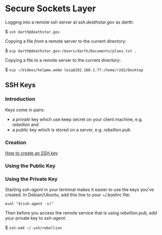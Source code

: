 # Secure Sockets Layer

Logging into a remote ssh server at *ssh.deathstar.gov* as *darth*:

$ `ssh darth@deathstar.gov`

Copying a file *from* a remote server to the current directory:

$ `scp darth@deathstar.gov:/Users/darth/Documents/plans.txt .`

Copying a file *to* a remote server to the current directory:

$ `scp ~/Videos/helpme.webm leia@192.168.1.77:/home/r2d2/Desktop`

## SSH Keys

### Introduction

Keys come in pairs:

* a *private* key which use keep secret on your client machine, e.g. *rebellion* and
* a *public* key which is stored on a server, e.g. *rebellion.pub*.

### Creation

[How to create an SSH key](https://help.github.com/articles/generating-ssh-keys/)

### Using the Public Key

### Using the Private Key

Starting *ssh-agent* in your terminal makes it easier to use the keys you've created. In Debian/Ubuntu, add this line to your *~/.bashrc* file:

    eval "$(ssh-agent -s)"

Then before you access the remote service that is using *rebellion.pub*, add your private key to *ssh-agent*:

$ `ssh-add ~/.ssh/rebellion`
